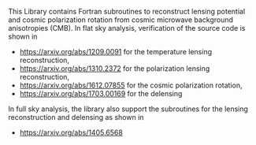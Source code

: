 This Library contains Fortran subroutines to reconstruct lensing potential and cosmic polarization rotation 
from cosmic microwave background anisotropies (CMB). In flat sky analysis, verification of the source code is shown in 

  - https://arxiv.org/abs/1209.0091 for the temperature lensing reconstruction, 
  - https://arxiv.org/abs/1310.2372 for the polarization lensing reconstruction, 
  - https://arxiv.org/abs/1612.07855 for the cosmic polarization rotation, 
  - https://arxiv.org/abs/1703.00169 for the delensing

In full sky analysis, the library also support the subroutines for the lensing reconstruction and delensing as shown in 

  - https://arxiv.org/abs/1405.6568


